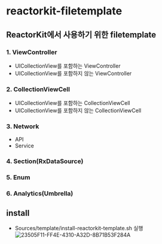 # reactorkit-filetemplate

## ReactorKit에서 사용하기 위한 filetemplate
### 1. ViewController
-  UICollectionView를 포함하는 ViewController
-  UICollectionView를 포함하지 않는 ViewController

### 2. CollectionViewCell
-  UICollectionView를 포함하는 CollectionViewCell
-  UICollectionView를 포함하지 않는 CollectionViewCell

### 3. Network
-  API
-  Service

### 4. Section(RxDataSource)

### 5. Enum

### 6. Analytics(Umbrella)

## install
- Sources/template/install-reactorkit-template.sh 실행
![23505F11-FF4E-4310-A32D-8B71B53F284A](https://user-images.githubusercontent.com/76252915/212968279-07ca6d34-f63b-4503-abca-2fff7e571c2b.png)
